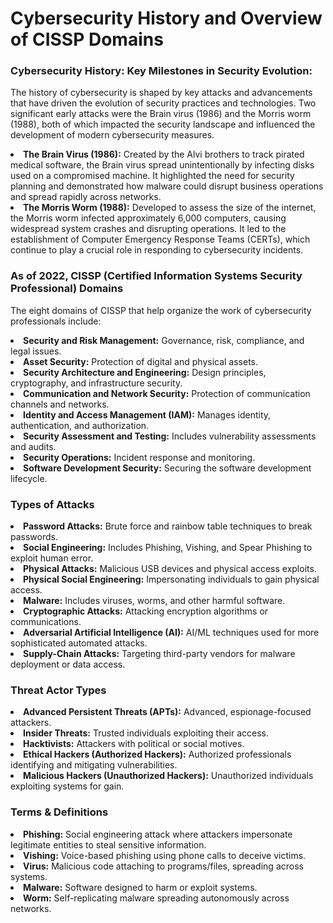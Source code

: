

<h1>Cybersecurity History and Overview of CISSP Domains</h1>
<h3>Cybersecurity History: Key Milestones in Security Evolution:</h3>
<p>The history of cybersecurity is shaped by key attacks and advancements that have driven the evolution of security practices and technologies. Two significant early attacks were the Brain virus (1986) and the Morris worm (1988), both of which impacted the security landscape and influenced the development of modern cybersecurity measures.</p>

<li><strong>The Brain Virus (1986):</strong> Created by the Alvi brothers to track pirated medical software, the Brain virus spread unintentionally by infecting disks used on a compromised machine. It highlighted the need for security planning and demonstrated how malware could disrupt business operations and spread rapidly across networks.</li>
<li><strong>The Morris Worm (1988):</strong> Developed to assess the size of the internet, the Morris worm infected approximately 6,000 computers, causing widespread system crashes and disrupting operations. It led to the establishment of Computer Emergency Response Teams (CERTs), which continue to play a crucial role in responding to cybersecurity incidents.</li>

<h3>As of 2022, CISSP (Certified Information Systems Security Professional) Domains</h3>
<p>The eight domains of CISSP that help organize the work of cybersecurity professionals include:</p>

<li><strong>Security and Risk Management:</strong> Governance, risk, compliance, and legal issues.</li>
<li><strong>Asset Security:</strong> Protection of digital and physical assets.</li>
<li><strong>Security Architecture and Engineering:</strong> Design principles, cryptography, and infrastructure security.</li>
<li><strong>Communication and Network Security:</strong> Protection of communication channels and networks.</li>
<li><strong>Identity and Access Management (IAM):</strong> Manages identity, authentication, and authorization.</li>
<li><strong>Security Assessment and Testing:</strong> Includes vulnerability assessments and audits.</li>
<li><strong>Security Operations:</strong> Incident response and monitoring.</li>
<li><strong>Software Development Security:</strong> Securing the software development lifecycle.</li>

<h3>Types of Attacks</h3>
<li><strong>Password Attacks:</strong> Brute force and rainbow table techniques to break passwords.</li>
<li><strong>Social Engineering:</strong> Includes Phishing, Vishing, and Spear Phishing to exploit human error.</li>
<li><strong>Physical Attacks:</strong> Malicious USB devices and physical access exploits.</li>
<li><strong>Physical Social Engineering:</strong> Impersonating individuals to gain physical access.</li>
<li><strong>Malware:</strong> Includes viruses, worms, and other harmful software.</li>
<li><strong>Cryptographic Attacks:</strong> Attacking encryption algorithms or communications.</li>
<li><strong>Adversarial Artificial Intelligence (AI):</strong> AI/ML techniques used for more sophisticated automated attacks.</li>
<li><strong>Supply-Chain Attacks:</strong> Targeting third-party vendors for malware deployment or data access.</li>

<h3>Threat Actor Types</h3>
<li><strong>Advanced Persistent Threats (APTs):</strong> Advanced, espionage-focused attackers.</li>
<li><strong>Insider Threats:</strong> Trusted individuals exploiting their access.</li>
<li><strong>Hacktivists:</strong> Attackers with political or social motives.</li>
<li><strong>Ethical Hackers (Authorized Hackers):</strong> Authorized professionals identifying and mitigating vulnerabilities.</li>
<li><strong>Malicious Hackers (Unauthorized Hackers):</strong> Unauthorized individuals exploiting systems for gain.</li>

<h3>Terms & Definitions</h3>
<li><strong>Phishing:</strong> Social engineering attack where attackers impersonate legitimate entities to steal sensitive information.</li>
<li><strong>Vishing:</strong> Voice-based phishing using phone calls to deceive victims.</li>
<li><strong>Virus:</strong> Malicious code attaching to programs/files, spreading across systems.</li>
<li><strong>Malware:</strong> Software designed to harm or exploit systems.</li>
<li><strong>Worm:</strong> Self-replicating malware spreading autonomously across networks.</li>






